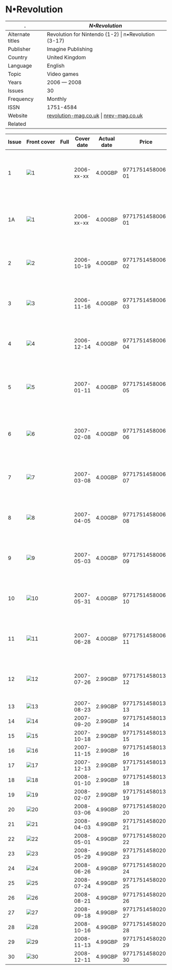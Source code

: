 # N•Revolution

. | _N•Revolution_
--- | ---
Alternate titles | Revolution for Nintendo (1-2) &vert; n•Revolution (3-17)
Publisher | Imagine Publishing
Country | United Kingdom
Language | English
Topic | Video games
Years | 2006 &mdash; 2008
Issues | 30
Frequency | Monthly
ISSN | 1751-4584
Website | [revolution-mag.co.uk][web] &vert; [nrev-mag.co.uk][web2]
Related | 

Issue | Front&nbsp;cover | Full | Cover date | Actual date | Price | Barcode | Extras
----- | ---------------- | ---- | ---------- | ----------- | ----- | ------- | ------
1|![1](nrev/01.png)||2006-xx-xx|4.00GBP|9771751458006-01|![1](nrev/01e.png) ![1](nrev/01e2.png)<br>Pocket Revolution supplement &vert; Retro Revolution supplement
1A|![1](nrev/01A.png)||2006-xx-xx|4.00GBP|9771751458006-01|![2](nrev/02e.png) ![2](nrev/02e2.png)<br>Pocket Revolution supplement &vert; Retro Revolution supplement
2|![2](nrev/02.png)||2006-10-19|4.00GBP|9771751458006-02|Pocket Revolution supplement &vert; Retro Revolution supplement
3|![3](nrev/03.png)||2006-11-16|4.00GBP|9771751458006-03|Pocket Revolution supplement &vert; Retro Revolution supplement
4|![4](nrev/04.png)||2006-12-14|4.00GBP|9771751458006-04|Pocket Revolution supplement &vert; Retro Revolution supplement
5|![5](nrev/05.png)||2007-01-11|4.00GBP|9771751458006-05|![5](nrev/05e.png) ![5](nrev/05e2.png)<br>Pocket Revolution supplement &vert; Retro Revolution supplement
6|![6](nrev/06.png)||2007-02-08|4.00GBP|9771751458006-06|![6](nrev/06e.png) ![6](nrev/06e2.png)<br>Pocket Revolution supplement &vert; Retro Revolution supplement
7|![7](nrev/07.png)||2007-03-08|4.00GBP|9771751458006-07|Pocket Revolution supplement &vert; Retro Revolution supplement
8|![8](nrev/08.png)||2007-04-05|4.00GBP|9771751458006-08|Pocket Revolution supplement &vert; Retro Revolution supplement
9|![9](nrev/09.png)||2007-05-03|4.00GBP|9771751458006-09|Pocket Revolution supplement &vert; Retro Revolution supplement
10|![10](nrev/10.png)||2007-05-31|4.00GBP|9771751458006-10|Pocket Revolution supplement &vert; Retro Revolution supplement
11|![11](nrev/11.png)||2007-06-28|4.00GBP|9771751458006-11|Pocket Revolution supplement &vert; Retro Revolution supplement
12|![12](nrev/12.png)||2007-07-26|2.99GBP|9771751458013-12|Pocket Revolution supplement &vert; Retro Revolution supplement
13|![13](nrev/13.png)||2007-08-23|2.99GBP|9771751458013-13|
14|![14](nrev/14.png)||2007-09-20|2.99GBP|9771751458013-14|
15|![15](nrev/15.png)||2007-10-18|2.99GBP|9771751458013-15|
16|![16](nrev/16.png)||2007-11-15|2.99GBP|9771751458013-16|
17|![17](nrev/17.png)||2007-12-13|2.99GBP|9771751458013-17|
18|![18](nrev/18.png)||2008-01-10|2.99GBP|9771751458013-18|
19|![19](nrev/19.png)||2008-02-07|2.99GBP|9771751458013-19|
20|![20](nrev/20.png)||2008-03-06|4.99GBP|9771751458020-20|
21|![21](nrev/21.png)||2008-04-03|4.99GBP|9771751458020-21|
22|![22](nrev/22.png)||2008-05-01|4.99GBP|9771751458020-22|
23|![23](nrev/23.png)||2008-05-29|4.99GBP|9771751458020-23|
24|![24](nrev/24.png)||2008-06-26|4.99GBP|9771751458020-24|
25|![25](nrev/25.png)||2008-07-24|4.99GBP|9771751458020-25|
26|![26](nrev/26.png)||2008-08-21|4.99GBP|9771751458020-26|
27|![27](nrev/27.png)||2008-09-18|4.99GBP|9771751458020-27|
28|![28](nrev/28.png)||2008-10-16|4.99GBP|9771751458020-28|
29|![29](nrev/29.png)||2008-11-13|4.99GBP|9771751458020-29|
30|![30](nrev/30.png)||2008-12-11|4.99GBP|9771751458020-30|

[web]: https://web.archive.org/web/20061004205528/http://www.revolution-mag.co.uk/
[web2]: https://web.archive.org/web/20061205210229/http://www.nrev-mag.co.uk/

